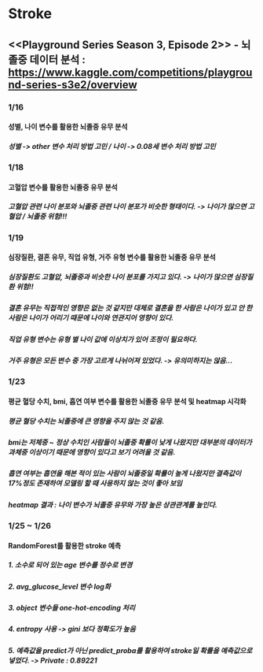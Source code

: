 # Stroke
## <<Playground Series Season 3, Episode 2>> - 뇌졸중 데이터 분석 : https://www.kaggle.com/competitions/playground-series-s3e2/overview
### 1/16
#### 성별, 나이 변수를 활용한 뇌졸중 유무 분석
##### 성별 -> other 변수 처리 방법 고민 / 나이 -> 0.08세 변수 처리 방법 고민

### 1/18
#### 고혈압 변수를 활용한 뇌졸중 유무 분석
##### 고혈압 관련 나이 분포와 뇌졸중 관련 나이 분포가 비슷한 형태이다. -> 나이가 많으면 고혈압 / 뇌졸중 위험!!!

### 1/19
#### 심장질환, 결혼 유무, 직업 유형, 거주 유형 변수를 활용한 뇌졸중 유무 분석
##### 심장질환도 고혈압, 뇌졸중과 비슷한 나이 분포를 가지고 있다. -> 나이가 많으면 심장질환 위험!!
##### 결혼 유무는 직접적인 영향은 없는 것 같지만 대체로 결혼을 한 사람은 나이가 있고 안 한 사람은 나이가 어리기 때문에 나이와 연관지어 영향이 있다.
##### 직업 유형 변수는 유형 별 나이 값에 이상치가 있어 조정이 필요하다.
##### 거주 유형은 모든 변수 중 가장 고르게 나뉘어져 있었다. -> 유의미하지는 않음...

### 1/23
#### 평균 혈당 수치, bmi, 흡연 여부 변수를 활용한 뇌졸중 유무 분석 및 heatmap 시각화
##### 평균 혈당 수치는 뇌졸중에 큰 영향을 주지 않는 것 같음.
##### bmi는 저체중 ~ 정상 수치인 사람들이 뇌졸중 확률이 낮게 나왔지만 대부분의 데이터가 과체중 이상이기 때문에 영향이 있다고 보기 어려울 것 같음.
##### 흡연 여부는 흡연을 해본 적이 있는 사람이 뇌졸중일 확률이 높게 나왔지만 결측값이 17%정도 존재하여 모델링 할 때 사용하지 않는 것이 좋아 보임
##### heatmap 결과 : 나이 변수가 뇌졸중 유무와 가장 높은 상관관계를 높인다.

### 1/25 ~ 1/26
#### RandomForest를 활용한 stroke 예측
##### 1. 소수로 되어 있는 age 변수를 정수로 변경
##### 2. avg_glucose_level 변수 log화
##### 3. object 변수들 one-hot-encoding 처리
##### 4. entropy 사용 -> gini 보다 정확도가 높음
##### 5. 예측값을 predict가 아닌 predict_proba를 활용하여 stroke일 확률을 예측값으로 넣었다.  -> Private : 0.89221
